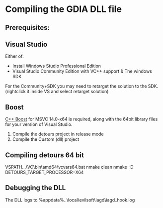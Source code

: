 
# Compiling the GDIA DLL file
## Prerequisites:
## Visual Studio
Either of:
* Install Windows Studio Professional Edition 
* Visual Studio Community Edition with VC++ support & The windows SDK

For the Community+SDK you may need to retarget the solution to the SDK. (rightclick it inside VS and select retarget solution)

## Boost
[C++ Boost](https://sourceforge.net/projects/boost/files/boost-binaries/1.78.0/) for MSVC 14.0-x64 is required, along with the 64bit library files for your version of Visual Studio.

1. Compile the detours project in release mode
2. Compile the Custom (dll) project


## Compiling detours 64 bit
VSPATH...\VC\bin\amd64\vcvars64.bat
nmake clean
nmake -D DETOURS_TARGET_PROCESSOR=X64


## Debugging the DLL
The DLL logs to %appdata%\..\local\evilsoft\iagd\iagd_hook.log